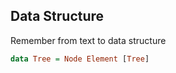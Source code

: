 ## Data Structure

Remember from text to data structure

``` haskell
data Tree = Node Element [Tree]
```
